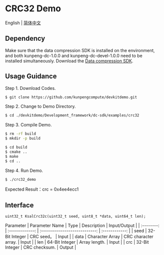 # **CRC32 Demo**

English | [简体中文](README.md)

## Dependency

Make sure that the data compression SDK is installed on the environment, and both kunpeng-dc-1.0.0 and kunpeng-dc-devel-1.0.0 need to be installed simultaneously. Download the [Data compression SDK](https://mirrors.huaweicloud.com/kunpeng/archive/Kunpeng_SDK/DC/).

## Usage Guidance
Step 1. Download Codes.
```sh
$ git clone https://github.com/kunpengcompute/devkitdemo.git
```

Step 2. Change to Demo Directory.
```sh
$ cd ./devkitdemo/Development_framework/dc-sdk/examples/crc32
```

Step 3. Compile Demo.
```sh
$ rm -rf build
$ mkdir -p build

$ cd build
$ cmake ..
$ make
$ cd ..
```

Step 4. Run Demo.
```sh
$ ./crc32_demo
```
Expected Result：crc = 0x4ee4ecc1

## Interface
```
uint32_t KsalCrc32c(uint32_t seed, uint8_t *data, uint64_t len);
```

Parameter 
|    Parameter Name  |       Type      |               Description             |    Input/Output     |
| :--------: | :-------------: | :----------------------------: | :------------: |
|     seed   |   32-Bit Integer    |           CRC seed。           |   Input    |
|    data    |    Character Array    |        CRC character array.        |   Input   |
|    len     |  64-Bit Integer     |          Array length.         |   Input        |
|     crc    |   32-Bit Integer    |           CRC checksum.          |   Output        |
